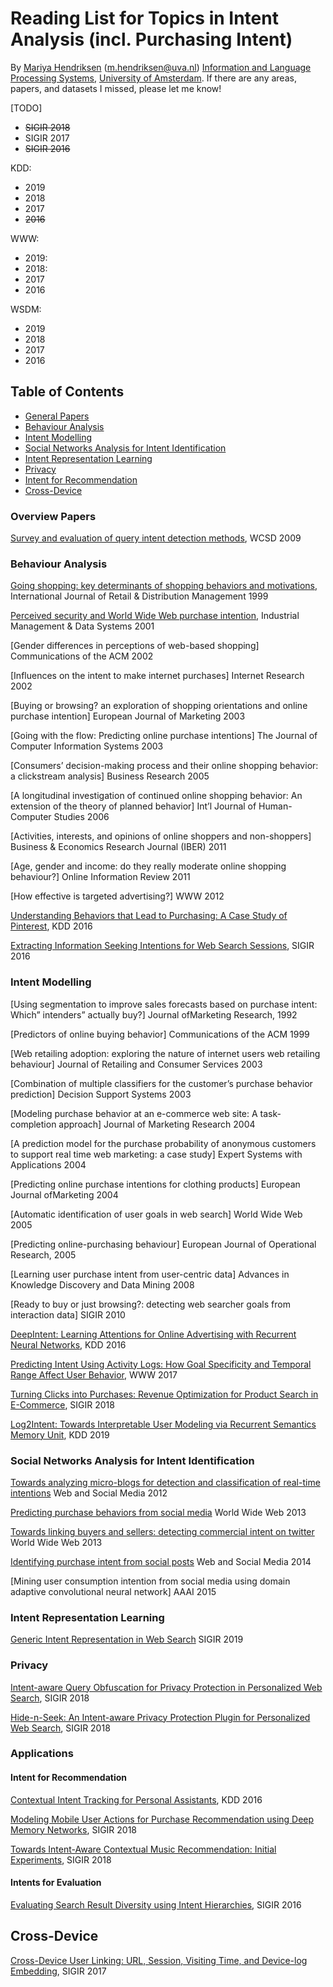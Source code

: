 # Reading List for Topics in Intent Analysis (incl. Purchasing Intent)
By [Mariya Hendriksen](https://mariyahendriksen.github.io./) (m.hendriksen@uva.nl) [Information and Language Processing Systems](https://ilps.science.uva.nl/), [University of Amsterdam](https://www.uva.nl/). If there are any areas, papers, and datasets I missed, please let me know!

[TODO]
* ~~SIGIR 2018~~
* SIGIR 2017
* ~~SIGIR 2016~~

KDD:
* 2019
* 2018
* 2017
* ~~2016~~

WWW:
* 2019:
* 2018:
* 2017
* 2016


WSDM:
* 2019
* 2018
* 2017
* 2016


## Table of Contents

* [General Papers](#General-Papers)
* [Behaviour Analysis](#Behaviour-Analysis)
* [Intent Modelling](#Intent-Modelling)
* [Social Networks Analysis for Intent Identification](#Social-Networks-Analysis-for-Intent-Identification)
* [Intent Representation Learning](#Intent-Representation-Learning)
* [Privacy](#privacy)
* [Intent for Recommendation](#Intent-for-Recommendation)
* [Cross-Device](#Cross-Device)


### Overview Papers
[Survey and evaluation of query intent detection methods](), WCSD 2009


### Behaviour Analysis
[Going shopping: key determinants of shopping behaviors and motivations](https://www.emerald.com/insight/content/doi/10.1108/09590559910268499/full/pdf?title=going-shopping-key-determinants-of-shopping-behaviors-and-motivations), International Journal of Retail & Distribution Management 1999

[Perceived security and World Wide Web purchase intention](https://www.emerald.com/insight/content/doi/10.1108/02635570110390071/full/pdf?title=perceived-security-and-world-wide-web-purchase-intention), Industrial Management & Data Systems 2001


[Gender differences in perceptions of web-based shopping] Communications of the ACM 2002


[Influences on the intent to make internet purchases] Internet Research 2002


[Buying or browsing? an exploration of shopping orientations and online purchase intention] European Journal of Marketing 2003


[Going with the flow: Predicting online purchase intentions] The Journal of Computer Information Systems 2003


[Consumers’ decision-making process and their online shopping behavior: a clickstream analysis] Business Research 2005


[A longitudinal investigation of continued online shopping behavior: An extension of the theory of planned behavior] Int’l Journal of Human-Computer Studies 2006


[Activities, interests, and opinions of online shoppers and non-shoppers] Business & Economics Research Journal (IBER) 2011


[Age, gender and income: do they really moderate online shopping behaviour?] Online Information Review 2011
 

[How effective is targeted advertising?] WWW 2012


[Understanding Behaviors that Lead to Purchasing: A Case Study of Pinterest](https://cs.stanford.edu/people/jure/pubs/pinterest-kdd16.pdf), KDD 2016

[Extracting Information Seeking Intentions for Web Search Sessions](http://delivery.acm.org/10.1145/2920000/2914746/p841-mitsui.pdf?ip=146.50.68.28&id=2914746&acc=ACTIVE%20SERVICE&key=0C390721DC3021FF%2E86041C471C98F6DA%2E4D4702B0C3E38B35%2E4D4702B0C3E38B35&__acm__=1573122523_85ee28133db12304c10e1d2068d0375f), SIGIR 2016



### Intent Modelling

[Using segmentation to improve sales forecasts based on purchase intent: Which” intenders” actually buy?] Journal ofMarketing Research, 1992


[Predictors of online buying behavior] Communications of the ACM 1999


[Web retailing adoption: exploring the nature of internet users web retailing behaviour] Journal of Retailing and Consumer Services 2003


[Combination of multiple classifiers for the customer’s purchase behavior prediction] Decision Support Systems 2003


[Modeling purchase behavior at an e-commerce web site: A task-completion approach] Journal of Marketing Research 2004


[A prediction model for the purchase probability of anonymous customers to support real time web marketing: a case study] Expert Systems with Applications 2004


[Predicting online purchase intentions for clothing products] European Journal ofMarketing 2004


[Automatic identification of user goals in web search] World Wide Web 2005


[Predicting online-purchasing behaviour] European Journal of Operational Research, 2005


[Learning user purchase intent from user-centric data] Advances in Knowledge Discovery and Data Mining 2008


[Ready to buy or just browsing?: detecting web searcher goals from interaction data] SIGIR 2010


[DeepIntent: Learning Attentions for Online Advertising with Recurrent Neural Networks](http://delivery.acm.org/10.1145/2940000/2939759/p1295-zhai.pdf?ip=146.50.68.28&id=2939759&acc=ACTIVE%20SERVICE&key=0C390721DC3021FF%2E86041C471C98F6DA%2E4D4702B0C3E38B35%2E4D4702B0C3E38B35&__acm__=1573122989_5b4f2030b77c9b2748bd355b2b8861f4), KDD 2016


[Predicting Intent Using Activity Logs: How Goal Specificity and Temporal Range Affect User Behavior](https://dl.acm.org/citation.cfm?id=3054198), WWW 2017


[Turning Clicks into Purchases: Revenue Optimization for Product Search in E-Commerce](), SIGIR 2018


[Log2Intent: Towards Interpretable User Modeling via Recurrent Semantics Memory Unit](http://delivery.acm.org/10.1145/3340000/3330889/p1055-tao.pdf?ip=146.50.68.28&id=3330889&acc=ACTIVE%20SERVICE&key=0C390721DC3021FF%2E86041C471C98F6DA%2E4D4702B0C3E38B35%2E4D4702B0C3E38B35&__acm__=1573137152_65f63430a381f69b17b300400b78ed7f), KDD 2019




### Social Networks Analysis for Intent Identification

[Towards analyzing micro-blogs for detection and classification of real-time intentions]() Web and Social Media 2012


[Predicting purchase behaviors from social media]() World Wide Web 2013


[Towards linking buyers and sellers: detecting commercial intent on twitter]() World Wide Web 2013


[Identifying purchase intent from social posts]() Web and Social Media 2014


[Mining user consumption intention from social media using domain adaptive convolutional neural network] AAAI 2015




### Intent Representation Learning

[Generic Intent Representation in Web Search](https://dl.acm.org/citation.cfm?id=3331198) SIGIR 2019




### Privacy
[Intent-aware Query Obfuscation for Privacy Protection in Personalized Web Search](http://www.cs.virginia.edu/~hw5x/paper/SIGIR2018-IQP.pdf), SIGIR 2018

[Hide-n-Seek: An Intent-aware Privacy Protection Plugin for Personalized Web Search](https://www.cs.virginia.edu/~hw5x/paper/SIGIR2018-HnS.pdf), SIGIR 2018



### Applications
#### Intent for Recommendation

[Contextual Intent Tracking for Personal Assistants](https://www.kdd.org/kdd2016/papers/files/adf0295-sunA.pdf), KDD 2016


[Modeling Mobile User Actions for Purchase Recommendation using Deep Memory Networks](), SIGIR 2018


[Towards Intent-Aware Contextual Music Recommendation: Initial Experiments](https://dl.acm.org/citation.cfm?id=3210154), SIGIR 2018

#### Intents for Evaluation
[Evaluating Search Result Diversity using Intent Hierarchies](), SIGIR 2016


## Cross-Device

[Cross-Device User Linking: URL, Session, Visiting Time, and Device-log Embedding](), SIGIR 2017
